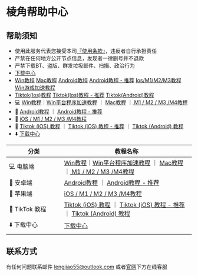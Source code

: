 # 棱角帮助中心

## 帮助须知

* 使用此服务代表您接受本司[『使用条款』](https://www.lengjiao.me/terms.html)，违反者自行承担责任
* 严禁在任何地方公开节点信息，发现者一律删号并不退款
* 严禁下载BT、盗版、群发垃圾邮件、扫描、政治行为
* [下载中心](wiki/download.md)
* [Win教程](wiki/win.md)   [Mac教程](wiki/mac.md)   [Android教程](wiki/android.md)   [Android教程 - 推荐](wiki/android-1.md)   [Ios/M1/M2/M3教程](wiki/ios.md)   [Win游戏加速教程](wiki/win-ping-tai-cheng-xu-jia-su-jiao-cheng-tui-jian.md)
* [Tiktok(Ios)教程](qi-ta-jiao-cheng/ios-ping-tai-shi-yong-tiktok-jiao-cheng.md)   [Tiktok(Ios)教程 - 推荐](qi-ta-jiao-cheng/ios-ping-tai-shi-yong-tiktok-jiao-cheng-ios16.4-tui-jian.md)   [Tiktok(Android)教程](qi-ta-jiao-cheng/android-ping-tai-shi-yong-tiktok-jiao-cheng.md)
* 💻 [Win教程](https://chatgpt.com/c/68eef507-10ec-832d-87d8-e5ce80d4caf1)｜[Win平台程序加速教程](https://chatgpt.com/c/68eef507-10ec-832d-87d8-e5ce80d4caf1) ｜ [Mac教程](https://chatgpt.com/c/68eef507-10ec-832d-87d8-e5ce80d4caf1)  ｜[ M1 / M2 / M3 /M4教程](https://chatgpt.com/c/68eef507-10ec-832d-87d8-e5ce80d4caf1)
* 📱 [Android教程](https://chatgpt.com/c/68eef507-10ec-832d-87d8-e5ce80d4caf1) ｜ [Android教程 - 推荐](https://chatgpt.com/c/68eef507-10ec-832d-87d8-e5ce80d4caf1)
* 🍎 [iOS / M1 / M2 / M3 /M4教程](https://chatgpt.com/c/68eef507-10ec-832d-87d8-e5ce80d4caf1)
* 🎵 [Tiktok (iOS) 教程](https://chatgpt.com/c/68eef507-10ec-832d-87d8-e5ce80d4caf1) ｜ [Tiktok (iOS) 教程 - 推荐](https://chatgpt.com/c/68eef507-10ec-832d-87d8-e5ce80d4caf1) ｜ [Tiktok (Android) 教程](https://chatgpt.com/c/68eef507-10ec-832d-87d8-e5ce80d4caf1)
* ⬇️ [下载中心](wiki/download.md)

<table><thead><tr><th width="133.33331298828125">分类</th><th>教程名称</th></tr></thead><tbody><tr><td>💻 电脑端</td><td><a href="https://chatgpt.com/c/68eef507-10ec-832d-87d8-e5ce80d4caf1">Win教程</a>｜<a href="https://chatgpt.com/c/68eef507-10ec-832d-87d8-e5ce80d4caf1">Win平台程序加速教程</a> ｜ <a href="https://chatgpt.com/c/68eef507-10ec-832d-87d8-e5ce80d4caf1">Mac教程</a>  ｜<a href="https://chatgpt.com/c/68eef507-10ec-832d-87d8-e5ce80d4caf1"> M1 / M2 / M3 /M4教程</a></td></tr><tr><td>📱 安卓端</td><td><a href="https://chatgpt.com/c/68eef507-10ec-832d-87d8-e5ce80d4caf1">Android教程</a> ｜ <a href="https://chatgpt.com/c/68eef507-10ec-832d-87d8-e5ce80d4caf1">Android教程 - 推荐</a></td></tr><tr><td>🍎 苹果端</td><td><a href="https://chatgpt.com/c/68eef507-10ec-832d-87d8-e5ce80d4caf1">iOS / M1 / M2 / M3 /M4教程</a></td></tr><tr><td>🎵 TikTok 教程</td><td><a href="https://chatgpt.com/c/68eef507-10ec-832d-87d8-e5ce80d4caf1">Tiktok (iOS) 教程</a> ｜ <a href="https://chatgpt.com/c/68eef507-10ec-832d-87d8-e5ce80d4caf1">Tiktok (iOS) 教程 - 推荐</a> ｜ <a href="https://chatgpt.com/c/68eef507-10ec-832d-87d8-e5ce80d4caf1">Tiktok (Android) 教程</a></td></tr><tr><td>⬇️ 下载中心</td><td><a href="wiki/download.md">下载中心</a></td></tr><tr><td></td><td></td></tr></tbody></table>

## 联系方式

有任何问题联系邮件 lengjiao55@outlook.com 或者[官网](https://www.lengjiao.me)下方在线客服

